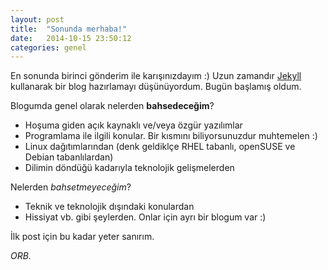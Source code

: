 ```yaml
---
layout: post
title:  "Sonunda merhaba!"
date:   2014-10-15 23:50:12
categories: genel
---
```

En sonunda birinci gönderim ile karışınızdayım :) Uzun zamandır [Jekyll](http://jekykllrb.com) kullanarak bir blog hazırlamayı düşünüyordum. Bugün başlamış oldum.

Blogumda genel olarak nelerden **bahsedeceğim**?

* Hoşuma giden açık kaynaklı ve/veya özgür yazılımlar
* Programlama ile ilgili konular. Bir kısmını biliyorsunuzdur muhtemelen :)
* Linux dağıtımlarından (denk geldiklçe RHEL tabanlı, openSUSE ve Debian tabanlılardan)
* Dilimin döndüğü kadarıyla teknolojik gelişmelerden

Nelerden _bahsetmeyeceğim_?

* Teknik ve teknolojik dışındaki konulardan
* Hissiyat vb. gibi şeylerden. Onlar için ayrı bir blogum var :)

İlk post için bu kadar yeter sanırım.

_ORB._
